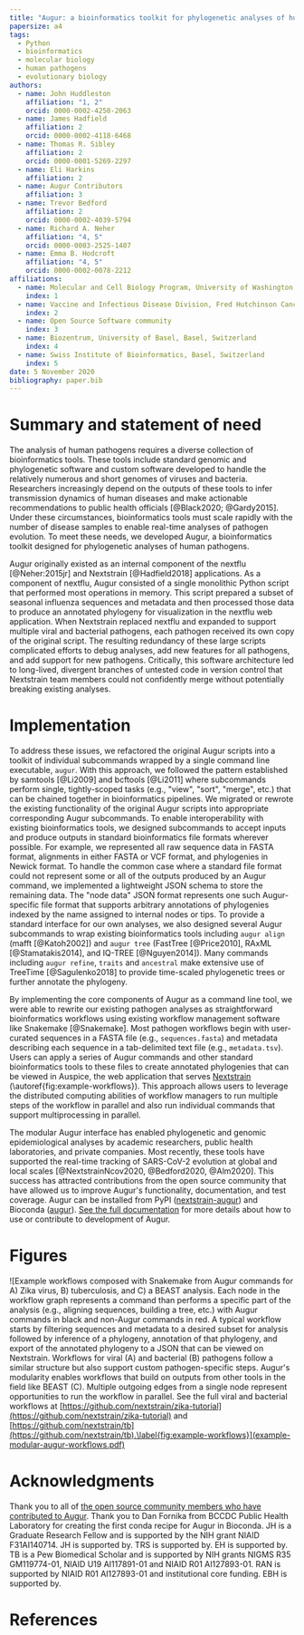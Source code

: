 ```yaml
---
title: "Augur: a bioinformatics toolkit for phylogenetic analyses of human pathogens"
papersize: a4
tags:
  - Python
  - bioinformatics
  - molecular biology
  - human pathogens
  - evolutionary biology
authors:
  - name: John Huddleston
    affiliation: "1, 2"
    orcid: 0000-0002-4250-2063
  - name: James Hadfield
    affiliation: 2
    orcid: 0000-0002-4118-6468
  - name: Thomas R. Sibley
    affiliation: 2
    orcid: 0000-0001-5269-2297
  - name: Eli Harkins
    affiliation: 2
  - name: Augur Contributors
    affiliation: 3
  - name: Trevor Bedford
    affiliation: 2
    orcid: 0000-0002-4039-5794
  - name: Richard A. Neher
    affiliation: "4, 5"
    orcid: 0000-0003-2525-1407
  - name: Emma B. Hodcroft
    affiliation: "4, 5"
    orcid: 0000-0002-0078-2212
affiliations:
  - name: Molecular and Cell Biology Program, University of Washington, Seattle, WA, USA
    index: 1
  - name: Vaccine and Infectious Disease Division, Fred Hutchinson Cancer Research Center, Seattle, WA, USA
    index: 2
  - name: Open Source Software community
    index: 3
  - name: Biozentrum, University of Basel, Basel, Switzerland
    index: 4
  - name: Swiss Institute of Bioinformatics, Basel, Switzerland
    index: 5
date: 5 November 2020
bibliography: paper.bib
---
```


# Summary and statement of need

The analysis of human pathogens requires a diverse collection of bioinformatics tools.
These tools include standard genomic and phylogenetic software and custom software developed to handle the relatively numerous and short genomes of viruses and bacteria.
Researchers increasingly depend on the outputs of these tools to infer transmission dynamics of human diseases and make actionable recommendations to public health officials [@Black2020; @Gardy2015].
Under these circumstances, bioinformatics tools must scale rapidly with the number of disease samples to enable real-time analyses of pathogen evolution.
To meet these needs, we developed Augur, a bioinformatics toolkit designed for phylogenetic analyses of human pathogens.

Augur originally existed as an internal component of the nextflu [@Neher:2015jr] and Nextstrain [@Hadfield2018] applications.
As a component of nextflu, Augur consisted of a single monolithic Python script that performed most operations in memory.
This script prepared a subset of seasonal influenza sequences and metadata and then processed those data to produce an annotated phylogeny for visualization in the nextflu web application.
When Nextstrain replaced nextflu and expanded to support multiple viral and bacterial pathogens, each pathogen received its own copy of the original script.
The resulting redundancy of these large scripts complicated efforts to debug analyses, add new features for all pathogens, and add support for new pathogens.
Critically, this software architecture led to long-lived, divergent branches of untested code in version control that Nextstrain team members could not confidently merge without potentially breaking existing analyses.

# Implementation

To address these issues, we refactored the original Augur scripts into a toolkit of individual subcommands wrapped by a single command line executable, `augur`.
With this approach, we followed the pattern established by samtools [@Li2009] and bcftools [@Li2011] where subcommands perform single, tightly-scoped tasks (e.g., "view", "sort", "merge", etc.) that can be chained together in bioinformatics pipelines.
We migrated or rewrote the existing functionality of the original Augur scripts into appropriate corresponding Augur subcommands.
To enable interoperability with existing bioinformatics tools, we designed subcommands to accept inputs and produce outputs in standard bioinformatics file formats wherever possible.
For example, we represented all raw sequence data in FASTA format, alignments in either FASTA or VCF format, and phylogenies in Newick format.
To handle the common case where a standard file format could not represent some or all of the outputs produced by an Augur command, we implemented a lightweight JSON schema to store the remaining data.
The "node data" JSON format represents one such Augur-specific file format that supports arbitrary annotations of phylogenies indexed by the name assigned to internal nodes or tips.
To provide a standard interface for our own analyses, we also designed several Augur subcommands to wrap existing bioinformatics tools including `augur align` (mafft [@Katoh2002]) and `augur tree` (FastTree [@Price2010], RAxML [@Stamatakis2014], and IQ-TREE [@Nguyen2014]).
Many commands including `augur refine`, `traits` and `ancestral` make extensive use of TreeTime [@Sagulenko2018] to provide time-scaled phylogenetic trees or further annotate the phylogeny.

By implementing the core components of Augur as a command line tool, we were able to rewrite our existing pathogen analyses as straightforward bioinformatics workflows using existing workflow management software like Snakemake [@Snakemake].
Most pathogen workflows begin with user-curated sequences in a FASTA file (e.g., `sequences.fasta`) and metadata describing each sequence in a tab-delimited text file (e.g., `metadata.tsv`).
Users can apply a series of Augur commands and other standard bioinformatics tools to these files to create annotated phylogenies that can be viewed in Auspice, the web application that serves [Nextstrain](https://nextstrain.org) (\autoref{fig:example-workflows}).
This approach allows users to leverage the distributed computing abilities of workflow managers to run multiple steps of the workflow in parallel and also run individual commands that support multiprocessing in parallel.

The modular Augur interface has enabled phylogenetic and genomic epidemiological analyses by academic researchers, public health laboratories, and private companies.
Most recently, these tools have supported the real-time tracking of SARS-CoV-2 evolution at global and local scales [@NextstrainNcov2020, @Bedford2020, @Alm2020].
This success has attracted contributions from the open source community that have allowed us to improve Augur's functionality, documentation, and test coverage.
Augur can be installed from PyPI ([nextstrain-augur](https://pypi.org/project/nextstrain-augur/)) and Bioconda ([augur](https://bioconda.github.io/recipes/augur/README.html)).
[See the full documentation](http://docs.nextstrain.org/) for more details about how to use or contribute to development of Augur.

# Figures

![Example workflows composed with Snakemake from Augur commands for A) Zika virus, B) tuberculosis, and C) a BEAST analysis.
  Each node in the workflow graph represents a command than performs a specific part of the analysis (e.g., aligning sequences, building a tree, etc.) with Augur commands in black and non-Augur commands in red.
  A typical workflow starts by filtering sequences and metadata to a desired subset for analysis followed by inference of a phylogeny, annotation of that phylogeny, and export of the annotated phylogeny to a JSON that can be viewed on Nextstrain.
  Workflows for viral (A) and bacterial (B) pathogens follow a similar structure but also support custom pathogen-specific steps.
  Augur's modularity enables workflows that build on outputs from other tools in the field like BEAST (C).
  Multiple outgoing edges from a single node represent opportunities to run the workflow in parallel.
  See the full viral and bacterial workflows at [https://github.com/nextstrain/zika-tutorial](https://github.com/nextstrain/zika-tutorial) and [https://github.com/nextstrain/tb](https://github.com/nextstrain/tb).\label{fig:example-workflows}](example-modular-augur-workflows.pdf)

# Acknowledgments

Thank you to all of [the open source community members who have contributed to Augur](https://github.com/nextstrain/augur/graphs/contributors).
Thank you to Dan Fornika from BCCDC Public Health Laboratory for creating the first conda recipe for Augur in Bioconda.
JH is a Graduate Research Fellow and is supported by the NIH grant NIAID F31AI140714.
JH is supported by.
TRS is supported by.
EH is supported by.
TB is a Pew Biomedical Scholar and is supported by NIH grants NIGMS R35 GM119774-01, NIAID U19 AI117891-01 and NIAID R01 AI127893-01.
RAN is supported by NIAID R01 AI127893-01 and institutional core funding.
EBH is supported by.

# References
